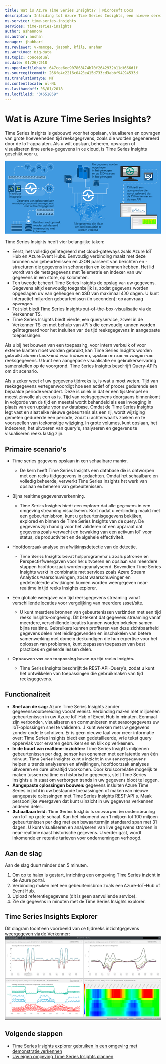 ```yaml
---
title: Wat is Azure Time Series Insights? | Microsoft Docs
description: Inleiding tot Azure Time Series Insights, een nieuwe service voor het time series-gegevensanalyse en IoT-oplossingen.
ms.service: time-series-insights
services: time-series-insights
author: ashannon7
ms.author: anshan
manager: jhubbard
ms.reviewer: v-mamcge, jasonh, kfile, anshan
ms.workload: big-data
ms.topic: conceptual
ms.date: 01/26/2018
ms.openlocfilehash: 647cce6ec907863474b70f2642932b11df666d1f
ms.sourcegitcommit: 266fe4c2216c0420e415d733cd3abbf94994533d
ms.translationtype: MT
ms.contentlocale: nl-NL
ms.lasthandoff: 06/01/2018
ms.locfileid: "34651859"
---
```

# <a name="what-is-azure-time-series-insights"></a>Wat is Azure Time Series Insights?

Time Series Insights is gebouwd voor het opslaan, visualiseren en opvragen van grote hoeveelheden tijd reeksgegevens, zoals die worden gegenereerd door de IoT-apparaten.  Als u wilt opslaan, beheren, opvragen of visualiseren time series-gegevens in de cloud, is Time Series Insights geschikt voor u.  

![Time Series Insights stroomdiagram](media/overview/time-series-insights-flowchart.png)

Time Series Insights heeft vier belangrijke taken:

- Eerst, het volledig geïntegreerd met cloud-gateways zoals Azure IoT Hub en Azure Event Hubs. Eenvoudig verbinding maakt met deze bronnen van gebeurtenissen en JSON parseert van berichten en -structuren die gegevens in schone rijen en kolommen hebben. Het lid wordt van de metagegevens met Telemetrie en indexen van uw gegevens in een store, op kolommen.
- Ten tweede beheert Time Series Insights de opslag van uw gegevens. Gegevens altijd eenvoudig toegankelijk is, zodat gegevens worden opgeslagen uw van geheugen en SSD van maximaal 400 dagen. U kunt interactief miljarden gebeurtenissen (in seconden): op aanvraag opvragen.
- Tot slot biedt Time Series Insights out-of-the-box-visualisatie via de Verkenner TSI.  
- Time Series Insights biedt vierde, een queryservice, zowel in de Verkenner TSI en met behulp van API's die eenvoudig kunnen worden geïntegreerd voor het insluiten van de tijd reeksgegevens in aangepaste toepassingen.  

Als u bij het bouwen van een toepassing, voor intern verbruik of voor externe klanten moet worden gebruikt, kan Time Series Insights worden gebruikt als een back-end voor indexeren, opslaan en samenvoegen van reeksgegevens. U kunt een aangepaste visualisatie en gebruikerservaring samenstellen op de voorgrond.  Time Series Insights beschrijft Query-API's om dit scenario.  

Als u zeker weet of uw gegevens tijdreeks is, is wat u moet weten.  Tijd van reeksgegevens vertegenwoordigt hoe een actief of proces gedurende een bepaalde periode verandert.  Deze is uniek in dat er een tijdstempel en meest zinvolle als een as is.  Tijd van reeksgegevens doorgaans binnenkomt in volgorde van de tijd en meestal wordt behandeld als een invoeging in plaats van een update voor uw database.  Omdat de Time Series Insights legt vast en slaat elke nieuwe gebeurtenis als een rij, wordt wijziging gemeten gedurende een periode, zodat u achterwaarts zoeken en te voorspellen van toekomstige wijziging.  In grote volumes, kunt opslaan, het indexeren, het uitvoeren van query's, analyseren en gegevens te visualiseren reeks lastig zijn.  

## <a name="primary-scenarios"></a>Primaire scenario's

- Time series gegevens opslaan in een schaalbare manier.  
  - De kern heeft Time Series Insights een database die is ontworpen met een reeks tijdgegevens in gedachten.  Omdat het schaalbare en volledig beheerde, verwerkt Time Series Insights het werk van opslaan en beheren van gebeurtenissen.

- Bijna realtime gegevensverkenning.  
  - Time Series Insights biedt een explorer dat alle gegevens in een omgeving streaming visualiseren.  Kort nadat u verbinding maakt met een gebeurtenisbron, kunt u gebeurtenisgegevens bekijken, explored en binnen de Time Series Insights van de query.  De gegevens zijn handig voor het valideren of een apparaat dat gegevens zoals verwacht en bewaking van een activum IoT voor status, de productiviteit en de algehele effectiviteit.  

- Hoofdoorzaak analyse en afwijkingsdetectie van de detectie.
  - Time Series Insights bevat hulpprogramma's zoals patronen en Perspectiefweergaven voor het uitvoeren en opslaan van meerdere stappen hoofdoorzaak worden geanalyseerd.  Bovendien Time Series Insights werkt in combinatie met services zoals Azure Stream Analytics waarschuwingen, zodat waarschuwingen en gedetecteerde afwijkingen kunnen worden weergegeven near-realtime in tijd reeks Insights explorer.  

- Een globale weergave van tijd reeksgegevens streaming vanaf verschillende locaties voor vergelijking van meerdere asset/site.
  - U kunt meerdere bronnen van gebeurtenissen verbinden met een tijd reeks Insights-omgeving.  Dit betekent dat gegevens streaming vanaf meerdere, verschillende locaties kunnen worden bekeken samen bijna realtime.  Gebruikers kunnen profiteren van deze zichtbaarheid gegevens delen met leidinggevenden en inschakelen van betere samenwerking met domein deskundigen die hun expertise voor het oplossen van problemen, kunt toepassen toepassen van best practices en geleerde lessen delen.

- Opbouwen van een toepassing boven op tijd reeks Insights. 
  - Time Series Insights beschrijft de REST-API-Query's, zodat u kunt het ontwikkelen van toepassingen die gebruikmaken van tijd reeksgegevens.

## <a name="capabilities"></a>Functionaliteit

- **Snel aan de slag:** Azure Time Series Insights zonder gegevensvoorbereiding vooraf vereist. Verbinding maken met miljoenen gebeurtenissen in uw Azure IoT Hub of Event Hub in minuten. Eenmaal zijn verbonden, visualiseren en communiceren met sensorgegevens uw IoT-oplossingen snel te valideren. U kunt werken met uw gegevens zonder code te schrijven.
Er is geen nieuwe taal voor meer informatie over; Time Series Insights biedt een gedetailleerde, vrije tekst query oppervlak voor ervaren gebruikers en en klik op verkennen.
- **In de buurt van realtime-inzichten:** Time Series Insights miljoenen gebeurtenissen per dag, sensor kan opnemen met een latentie van één minuut. Time Series Insights kunt u inzicht in uw sensorgegevens helpen u trends analyseren en afwijkingen, hoofdoorzaak analyses uitvoeren en dure uitvaltijd voorkomen. Door kruiscorrelatie mogelijk te maken tussen realtime en historische gegevens, stelt Time Series Insights u in staat om verborgen trends in uw gegevens bloot te leggen.
- **Aangepaste oplossingen bouwen:** gegevens insluiten Azure Time Series inzicht in uw bestaande toepassingen of maken van nieuwe aangepaste oplossingen met Time Series Insights REST-API's. Maak persoonlijke weergaven dat kunt u inzicht in uw gegevens verkennen anderen delen.
- **Schaalbaarheid:** Time Series Insights is ontworpen ter ondersteuning van IoT op grote schaal. Kan het inkomend van 1 miljoen tot 100 miljoen gebeurtenissen per dag met een bewaartermijn standaard span met 31 dagen. U kunt visualiseren en analyseren van live gegevens stromen in near-realtime naast historische gegevens. U verder gaat, wordt inkomende en retentie tarieven voor ondernemingen verhoogd.

## <a name="getting-started"></a>Aan de slag
Aan de slag duurt minder dan 5 minuten. 

1.  Om op te halen is gestart, inrichting een omgeving Time Series inzicht in de Azure portal. 
2.  Verbinding maken met een gebeurtenisbron zoals een Azure-IoT-Hub of Event Hub.  
3.  Upload referentiegegevens (dit is geen aanvullende service).
4.  Zie de gegevens in minuten met de Time Series Insights explorer.

## <a name="time-series-insights-explorer"></a>Time Series Insights Explorer
Dit diagram toont een voorbeeld van de tijdreeks inzichtgegevens weergegeven via de Verkenner: ![Time Series Insights explorer](media/time-series-insights-explorer/explorer4.png)

## <a name="next-steps"></a>Volgende stappen
 - [Time Series Insights explorer gebruiken in een omgeving met demonstratie verkennen](./time-series-quickstart.md)
 - [Uw eigen omgeving Time Series Insights plannen](time-series-insights-environment-planning.md)

